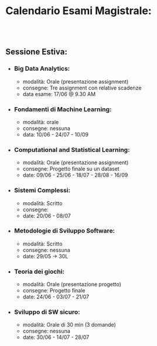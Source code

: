 # Calendario Esami Magistrale:


<br><br>

## Sessione Estiva: 

- ### Big Data Analytics:  
    - modalità: Orale (presentazione assignment)
    - consegne: Tre assignment con relative scadenze
    - data esame: 17/06 @ 9.30 AM



- ### Fondamenti di Machine Learning: 
    - modalità: orale
    - consegne: nessuna 
    - data: 10/06 - 24/07 - 10/09


- ### Computational and Statistical Learning: 
    - modalità: Orale (presentazione assignment)
    - consegne: Progetto finale su un dataset
    - date: 09/06 - 25/06 - 18/07 - 28/08 - 16/09


- ### Sistemi Complessi:  
    - modalità: Scritto 
    - consegne: 
    - date: 20/06 - 08/07


- ### Metodologie di Sviluppo Software:
    - modalità: Scritto 
    - consegne: nessuna 
    - date: 29/05 -> 30L


- ### Teoria dei giochi: 
    - modalità: Orale (presentazione progetto)
    - consegne: Progetto finale 
    - date: 24/06 - 03/07 - 21/07


- ### Sviluppo di SW sicuro: 
    - modalità: Orale di 30 min (3 domande) 
    - consegne: nessuna
    - date: 30/06 - 14/07 - 28/07